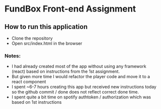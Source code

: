 # FundBox Front-end Assignment

## How to run this application
 - Clone the repository
 - Open src/index.html in the browser

### Notes:
- I had already created most of the app without using any framework (react) based on instructions from the 1st assignment.
- But given more time I would  refactor the player code and move it to a react component
- I spent ~6-7 hours creating this app but received new instructions today so the github commit / done does not reflect correct done time.
- I spent quite a bit time on spotify authtoken / authorization which was based on 1st instructions
